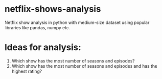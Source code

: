 # netflix-shows-analysis
Netflix show analysis in python with medium-size dataset using popular libraries like pandas, numpy etc.
# Ideas for analysis:
1. Which show has the most number of seasons and episodes?
2. Which show has the most number of seasons and episodes and has the highest rating?

